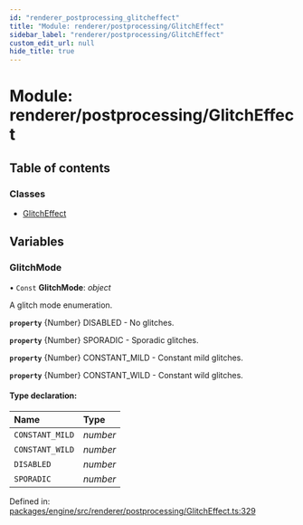 ```yaml
---
id: "renderer_postprocessing_glitcheffect"
title: "Module: renderer/postprocessing/GlitchEffect"
sidebar_label: "renderer/postprocessing/GlitchEffect"
custom_edit_url: null
hide_title: true
---
```


# Module: renderer/postprocessing/GlitchEffect

## Table of contents

### Classes

- [GlitchEffect](../classes/renderer_postprocessing_glitcheffect.glitcheffect.md)

## Variables

### GlitchMode

• `Const` **GlitchMode**: *object*

A glitch mode enumeration.

**`property`** {Number} DISABLED - No glitches.

**`property`** {Number} SPORADIC - Sporadic glitches.

**`property`** {Number} CONSTANT_MILD - Constant mild glitches.

**`property`** {Number} CONSTANT_WILD - Constant wild glitches.

#### Type declaration:

Name | Type |
:------ | :------ |
`CONSTANT_MILD` | *number* |
`CONSTANT_WILD` | *number* |
`DISABLED` | *number* |
`SPORADIC` | *number* |

Defined in: [packages/engine/src/renderer/postprocessing/GlitchEffect.ts:329](https://github.com/xr3ngine/xr3ngine/blob/716a06460/packages/engine/src/renderer/postprocessing/GlitchEffect.ts#L329)
